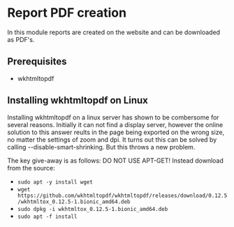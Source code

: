 # Report PDF creation

In this module reports are created on the website and can be downloaded as PDF's.

## Prerequisites

- wkhtmltopdf

## Installing wkhtmltopdf on Linux

Installing wkhtmltopdf on a linux server has shown to be combersome for several reasons.
Initially it can not find a display server, however the online solution to this answer
reults in the page being exported on the wrong size, no matter the settings of zoom and dpi.
It turns out this can be solved by calling --disable-smart-shrinking. But this throws a new problem.

The key give-away is as follows: DO NOT USE APT-GET! Instead download from the source:

- `sudo apt -y install wget`
- `wget https://github.com/wkhtmltopdf/wkhtmltopdf/releases/download/0.12.5/wkhtmltox_0.12.5-1.bionic_amd64.deb`
- `sudo dpkg -i wkhtmltox_0.12.5-1.bionic_amd64.deb`
- `sudo apt -f install` 


